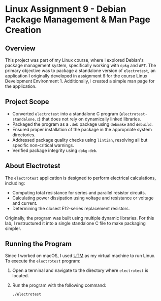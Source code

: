 # Linux Assignment 9 - Debian Package Management & Man Page Creation  

## Overview  
This project was part of my Linux course, where I explored Debian's package management system, specifically working with `dpkg` and `APT`. The primary objective was to package a standalone version of `electrotest`, an application I originally developed in assignment 6 for the course Linux Development Environment 1. Additionally, I created a simple man page for the application.  

## Project Scope  
- Converted `electrotest` into a standalone C program (`electrotest-standalone.c`) that does not rely on dynamically linked libraries.  
- Packaged the program as a `.deb` package using `debmake` and `debuild`.  
- Ensured proper installation of the package in the appropriate system directories.  
- Addressed package quality checks using `lintian`, resolving all but specific non-critical warnings.  
- Verified package integrity using `dpkg-deb`.  

## About Electrotest  
The `electrotest` application is designed to perform electrical calculations, including:  
- Computing total resistance for series and parallel resistor circuits.  
- Calculating power dissipation using voltage and resistance or voltage and current.  
- Determining the closest E12-series replacement resistors.  

Originally, the program was built using multiple dynamic libraries. For this lab, I restructured it into a single standalone C file to make packaging simpler.

## Running the Program  
Since I worked on macOS, I used [UTM](https://mac.getutm.app/) as my virtual machine to run Linux. To execute the `electrotest` program:  

1. Open a terminal and navigate to the directory where `electrotest` is located.  
2. Run the program with the following command:  

   ```bash
   ./electrotest
